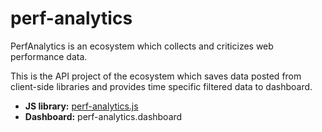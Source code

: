 # perf-analytics

PerfAnalytics is an ecosystem which collects and
criticizes web performance data.

This is the API project of the ecosystem which saves
data posted from client-side libraries and provides
time specific filtered data to dashboard.

- **JS library:** [perf-analytics.js](https://github.com/OnurCem/perf-analytics.js)
- **Dashboard:** perf-analytics.dashboard

